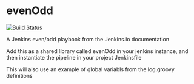 # evenOdd

[![Build Status](http://lx194.lcbo.com:8080/buildStatus/icon?job=evenOdd)](http://lx194.lcbo.com:8080/job/evenOdd/)


A Jenkins even/odd playbook from the Jenkins.io documentation

Add this as a shared library called evenOdd in your jenkins
instance, and then instantiate the pipeline in your project Jenkinsfile

This will also use an example of global variabls from the log.groovy
definitions
